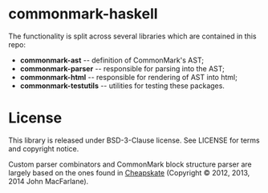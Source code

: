 # commonmark-haskell

The functionality is split across several libraries which are contained in this
repo:

- **commonmark-ast** -- definition of CommonMark's AST;
- **commonmark-parser** -- responsible for parsing into the AST;
- **commonmark-html** -- responsible for rendering of AST into html;
- **commonmark-testutils** -- utilities for testing these packages.

# License

This library is released under BSD-3-Clause license. See LICENSE for terms and copyright notice.

Custom parser combinators and CommonMark block structure parser are largely based on the ones found
in [Cheapskate](https://github.com/jgm/cheapskate) (Copyright © 2012, 2013, 2014 John MacFarlane).

